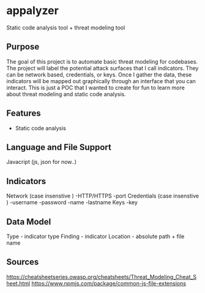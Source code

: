 # appalyzer

Static code analysis tool + threat modeling tool

## Purpose

The goal of this project is to automate basic threat modeling for codebases. The project will label the potential attack surfaces that I call indicators. They can be network based, credentials, or keys. Once I gather the data, these indicators will be mapped out graphically through an interface that you can interact. This is just a POC that I wanted to create for fun to learn more about threat modeling and static code analysis. 

## Features

* Static code analysis 

## Language and File Support

Javacript (js, json for now..)

## Indicators

Network (case insenstive )
	-HTTP/HTTPS
	-port
Credentials (case insenstive )
	-username
	-password
	-name
	-lastname
Keys
	-key

## Data Model

Type - indicator type
Finding - indicator
Location - absolute path + file name

## Sources

https://cheatsheetseries.owasp.org/cheatsheets/Threat_Modeling_Cheat_Sheet.html
https://www.npmjs.com/package/common-js-file-extensions





